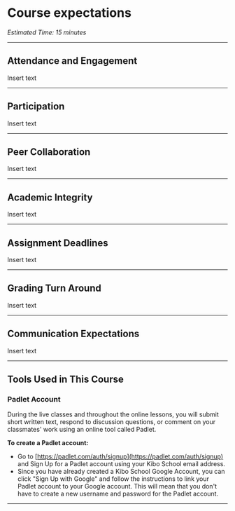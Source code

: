# Course expectations

*Estimated Time: 15 minutes*

---

## Attendance and Engagement
Insert text

---

## Participation
Insert text

---

## Peer Collaboration
Insert text

---

## Academic Integrity
Insert text

---

## Assignment Deadlines
Insert text

---

## Grading Turn Around 
Insert text

---

## Communication Expectations
Insert text

---

## Tools Used in This Course

### Padlet Account

<aside>
During the live classes and throughout the online lessons, you will submit short written text, respond to discussion questions, or comment on your classmates' work using an online tool called Padlet.

</aside>


**To create a Padlet account:**

- Go to [https://padlet.com/auth/signup](https://padlet.com/auth/signup) and Sign Up for a Padlet account using your Kibo School email address.
- Since you have already created a Kibo School Google Account, you can click "Sign Up with Google" and follow the instructions to link your Padlet account to your Google account. This will mean that you don't have to create a new username and password for the Padlet account.

---
